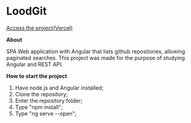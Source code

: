 # LoodGit

[Access the project(Vercel)](https://lood-git.vercel.app/home)

**About**

SPA Web application with Angular that lists github repositories, allowing paginated searches. This project was made for the purpose of studying Angular and REST API.

**How to start the project**

1. Have node.js and Angular installed;
2. Clone the repository;
3. Enter the repository folder;
4. Type "npm install";
5. Type "ng serve --open";
